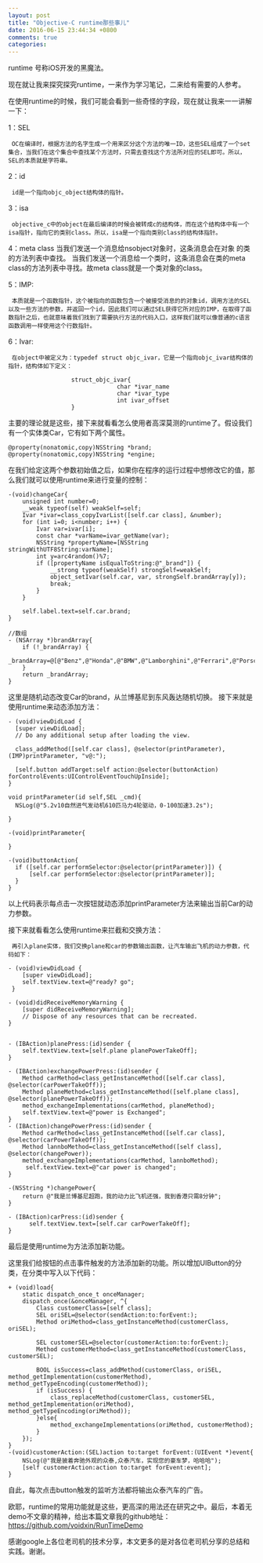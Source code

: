 ```yaml
---
layout: post
title: "Objective-C runtime那些事儿"
date: 2016-06-15 23:44:34 +0800
comments: true
categories: 
---
```

runtime 号称iOS开发的黑魔法。

现在就让我来探究探究runtime，一来作为学习笔记，二来给有需要的人参考。
<!--more-->
在使用runtime的时候，我们可能会看到一些奇怪的字段，现在就让我来一一讲解一下：

1：SEL

     OC在编译时，根据方法的名字生成一个用来区分这个方法的唯一ID，这些SEL组成了一个set集合，当我们在这个集合中查找某个方法时，只需去查找这个方法所对应的SEL即可。所以，SEL的本质就是字符串。
     
2：id

     id是一个指向objc_object结构体的指针。
3：isa

     objective_c中的object在最后编译的时候会被转成c的结构体，而在这个结构体中有一个isa指针，指向它的类别class。所以，isa是一个指向类别class的结构体指针。
     
4：meta class
     当我们发送一个消息给nsobject对象时，这条消息会在对象 的类的方法列表中查找。
   当我们发送一个消息给一个类时，这条消息会在类的meta class的方法列表中寻找。故meta class就是一个类对象的class。
   
5：IMP:

     本质就是一个函数指针，这个被指向的函数包含一个被接受消息的的对象id，调用方法的SEL以及一些方法的参数，并返回一个id，因此我们可以通过SEL获得它所对应的IMP，在取得了函数指针之后，也就意味着我们找到了需要执行方法的代码入口，这样我们就可以像普通的c语言函数调用一样使用这个行数指针。
6：Ivar:

     在object中被定义为：typedef struct objc_ivar，它是一个指向objc_ivar结构体的指针，结构体如下定义：
     
```
                  struct_objc_ivar{
                               char *ivar_name 
                               char *ivar_type
                               int ivar_offset
                  }
```


主要的理论就是这些，接下来就看看怎么使用者高深莫测的runtime了。假设我们有一个实体类Car，它有如下两个属性。

```
@property(nonatomic,copy)NSString *brand;
@property(nonatomic,copy)NSString *engine;
```

在我们给定这两个参数初始值之后，如果你在程序的运行过程中想修改它的值，那么我们就可以使用runtime来进行变量的控制：

```
-(void)changeCar{
    unsigned int number=0;
    __weak typeof(self) weakSelf=self;
    Ivar *ivar=class_copyIvarList([self.car class], &number);
    for (int i=0; i<number; i++) {
        Ivar var=ivar[i];
        const char *varName=ivar_getName(var);
        NSString *propertyName=[NSString stringWithUTF8String:varName];
        int y=arc4random()%7;
        if ([propertyName isEqualToString:@"_brand"]) {
            __strong typeof(weakSelf) strongSelf=weakSelf;
            object_setIvar(self.car, var, strongSelf.brandArray[y]);
            break;
        }
    }
    
    self.label.text=self.car.brand;
}

//数组
- (NSArray *)brandArray{
    if (!_brandArray) {
        _brandArray=@[@"Benz",@"Honda",@"BMW",@"Lamborghini",@"Ferrari",@"Porsche",@"audio"];
    }
    return _brandArray;
}
```

这里是随机动态改变Car的brand，从兰博基尼到东风轰达随机切换。
接下来就是使用runtime来动态添加方法：

  ```
- (void)viewDidLoad {
    [super viewDidLoad];
    // Do any additional setup after loading the view.
    
    class_addMethod([self.car class], @selector(printParameter), (IMP)printParameter, "v@:");
    
    [self.button addTarget:self action:@selector(buttonAction) forControlEvents:UIControlEventTouchUpInside];
}

void printParameter(id self,SEL _cmd){
    NSLog(@"5.2v10自然进气发动机610匹马力4轮驱动，0-100加速3.2s");
   
}

-(void)printParameter{
    
}

-(void)buttonAction{
    if ([self.car performSelector:@selector(printParameter)]) {
        [self.car performSelector:@selector(printParameter)];
    }
}
```

以上代码表示每点击一次按钮就动态添加printParameter方法来输出当前Car的动力参数。

接下来就看看怎么使用runtime来拦截和交换方法：

     再引入plane实体，我们交换plane和car的参数输出函数，让汽车输出飞机的动力参数，代码如下：
     
```
- (void)viewDidLoad {
    [super viewDidLoad];
    self.textView.text=@"ready? go";
 }

- (void)didReceiveMemoryWarning {
    [super didReceiveMemoryWarning];
    // Dispose of any resources that can be recreated.
}


- (IBAction)planePress:(id)sender {
    self.textView.text=[self.plane planePowerTakeOff];
}

- (IBAction)exchangePowerPress:(id)sender {
    Method carMethod=class_getInstanceMethod([self.car class], @selector(carPowerTakeOff));
    Method planeMethod=class_getInstanceMethod([self.plane class], @selector(planePowerTakeOff));
    method_exchangeImplementations(carMethod, planeMethod);
    self.textView.text=@"power is Exchanged";
}
- (IBAction)changePowerPress:(id)sender {
    Method carMethod=class_getInstanceMethod([self.car class], @selector(carPowerTakeOff));
    Method lannboMethod=class_getInstanceMethod([self class], @selector(changePower));
    method_exchangeImplementations(carMethod, lannboMethod);
     self.textView.text=@"car power is changed";
}

-(NSString *)changePower{
    return @"我是兰博基尼超跑，我的动力比飞机还强，我到香港只需8分钟";
}

- (IBAction)carPress:(id)sender {
      self.textView.text=[self.car carPowerTakeOff];
}
```

最后是使用runtime为方法添加新功能。

这里我们给按钮的点击事件触发的方法添加新的功能。所以增加UIButton的分类，在分类中写入以下代码：


```
+ (void)load{
    static dispatch_once_t onceManager;
    dispatch_once(&onceManager, ^{
        Class customerClass=[self class];
        SEL oriSEL=@selector(sendAction:to:forEvent:);
        Method oriMethod=class_getInstanceMethod(customerClass, oriSEL);
        
        SEL customerSEL=@selector(customerAction:to:forEvent:);
        Method customerMethod=class_getInstanceMethod(customerClass, customerSEL);
        
        BOOL isSuccess=class_addMethod(customerClass, oriSEL, method_getImplementation(customerMethod), method_getTypeEncoding(customerMethod));
        if (isSuccess) {
            class_replaceMethod(customerClass, customerSEL, method_getImplementation(oriMethod), method_getTypeEncoding(oriMethod));
        }else{
            method_exchangeImplementations(oriMethod, customerMethod);
        }
    });
}
-(void)customerAction:(SEL)action to:target forEvent:(UIEvent *)event{
    NSLog(@"我是披着奔驰外观的众泰,众泰汽车，实现您的豪车梦，哈哈哈");
    [self customerAction:action to:target forEvent:event];
}
```

自此，每次点击button触发的监听方法都将输出众泰汽车的广告。

欧耶，runtime的常用功能就是这些，更高深的用法还在研究之中。最后，本着无demo不文章的精神，给出本篇文章我的github地址：https://github.com/voidxin/RunTimeDemo

感谢google上各位老司机的技术分享，本文更多的是对各位老司机分享的总结和实践。谢谢。